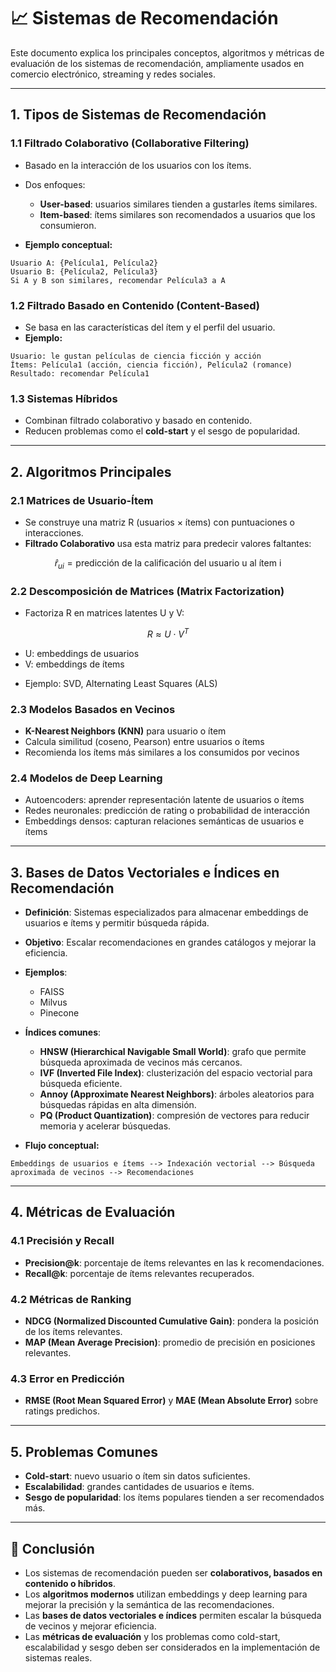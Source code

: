 # 📈 Sistemas de Recomendación

Este documento explica los principales conceptos, algoritmos y métricas de evaluación de los sistemas de recomendación, ampliamente usados en comercio electrónico, streaming y redes sociales.

---

## 1. Tipos de Sistemas de Recomendación

### 1.1 Filtrado Colaborativo (Collaborative Filtering)

* Basado en la interacción de los usuarios con los ítems.
* Dos enfoques:

  * **User-based**: usuarios similares tienden a gustarles ítems similares.
  * **Item-based**: ítems similares son recomendados a usuarios que los consumieron.
* **Ejemplo conceptual:**

```
Usuario A: {Película1, Película2}
Usuario B: {Película2, Película3}
Si A y B son similares, recomendar Película3 a A
```

### 1.2 Filtrado Basado en Contenido (Content-Based)

* Se basa en las características del ítem y el perfil del usuario.
* **Ejemplo:**

```
Usuario: le gustan películas de ciencia ficción y acción
Ítems: Película1 (acción, ciencia ficción), Película2 (romance)
Resultado: recomendar Película1
```

### 1.3 Sistemas Híbridos

* Combinan filtrado colaborativo y basado en contenido.
* Reducen problemas como el **cold-start** y el sesgo de popularidad.

---

## 2. Algoritmos Principales

### 2.1 Matrices de Usuario-Ítem

* Se construye una matriz R (usuarios × ítems) con puntuaciones o interacciones.
* **Filtrado Colaborativo** usa esta matriz para predecir valores faltantes:

$$
\hat{r}_{ui} = \text{predicción de la calificación del usuario u al ítem i}
$$

### 2.2 Descomposición de Matrices (Matrix Factorization)

* Factoriza R en matrices latentes U y V:

$$
R \approx U \cdot V^T
$$

* U: embeddings de usuarios
* V: embeddings de ítems

- Ejemplo: SVD, Alternating Least Squares (ALS)

### 2.3 Modelos Basados en Vecinos

* **K-Nearest Neighbors (KNN)** para usuario o ítem
* Calcula similitud (coseno, Pearson) entre usuarios o ítems
* Recomienda los ítems más similares a los consumidos por vecinos

### 2.4 Modelos de Deep Learning

* Autoencoders: aprender representación latente de usuarios o ítems
* Redes neuronales: predicción de rating o probabilidad de interacción
* Embeddings densos: capturan relaciones semánticas de usuarios e ítems

---

## 3. Bases de Datos Vectoriales e Índices en Recomendación

* **Definición**: Sistemas especializados para almacenar embeddings de usuarios e ítems y permitir búsqueda rápida.

* **Objetivo**: Escalar recomendaciones en grandes catálogos y mejorar la eficiencia.

* **Ejemplos**:

  * FAISS
  * Milvus
  * Pinecone

* **Índices comunes**:

  * **HNSW (Hierarchical Navigable Small World)**: grafo que permite búsqueda aproximada de vecinos más cercanos.
  * **IVF (Inverted File Index)**: clusterización del espacio vectorial para búsqueda eficiente.
  * **Annoy (Approximate Nearest Neighbors)**: árboles aleatorios para búsquedas rápidas en alta dimensión.
  * **PQ (Product Quantization)**: compresión de vectores para reducir memoria y acelerar búsquedas.

* **Flujo conceptual:**

```
Embeddings de usuarios e ítems --> Indexación vectorial --> Búsqueda aproximada de vecinos --> Recomendaciones
```

---

## 4. Métricas de Evaluación

### 4.1 Precisión y Recall

* **Precision\@k**: porcentaje de ítems relevantes en las k recomendaciones.
* **Recall\@k**: porcentaje de ítems relevantes recuperados.

### 4.2 Métricas de Ranking

* **NDCG (Normalized Discounted Cumulative Gain)**: pondera la posición de los ítems relevantes.
* **MAP (Mean Average Precision)**: promedio de precisión en posiciones relevantes.

### 4.3 Error en Predicción

* **RMSE (Root Mean Squared Error)** y **MAE (Mean Absolute Error)** sobre ratings predichos.

---

## 5. Problemas Comunes

* **Cold-start**: nuevo usuario o ítem sin datos suficientes.
* **Escalabilidad**: grandes cantidades de usuarios e ítems.
* **Sesgo de popularidad**: los ítems populares tienden a ser recomendados más.

---

## 📌 Conclusión

* Los sistemas de recomendación pueden ser **colaborativos, basados en contenido o híbridos**.
* Los **algoritmos modernos** utilizan embeddings y deep learning para mejorar la precisión y la semántica de las recomendaciones.
* Las **bases de datos vectoriales e índices** permiten escalar la búsqueda de vecinos y mejorar eficiencia.
* Las **métricas de evaluación** y los problemas como cold-start, escalabilidad y sesgo deben ser considerados en la implementación de sistemas reales.
